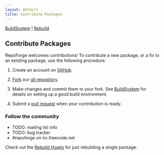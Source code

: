 ```yaml
---
layout: default
title: Contribute Packages
---
```


[BuildSystem](quickstart.html) | [Rebuild](rebuild.html)  

## Contribute Packages ##

RepoForge welcomes contributions!  To contribute a new package, or a fix to an existing package, use the following procedure:

1. Create an account on [GitHub](https://github.com/).

2. [Fork](http://help.github.com/fork-a-repo/) our [git repository](https://github.com/repoforge/rpms).

3. Make changes and commit them to your fork. See [BuildSystem](quickstart.html) for details on setting up a good build environment.

4. Submit a [pull request](http://help.github.com/pull-requests/) when your contribution is ready.


### Follow the community ###

* TODO: mailing list info
* TODO: bug tracker
* #repoforge on irc.freenode.net

Check out the [Rebuild Howto](/package/rebuild.html) for just rebuilding a single package.
